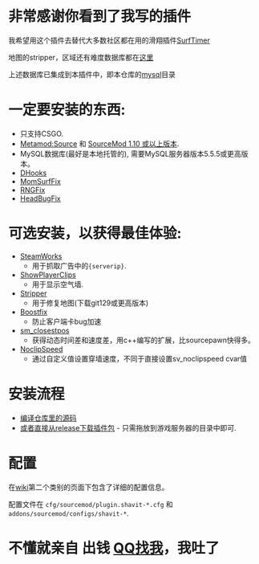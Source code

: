 # 非常感谢你看到了我写的插件

我希望用这个插件去替代大多数社区都在用的滑翔插件[SurfTimer](https://github.com/surftimer/Surftimer-Official)

地图的stripper，区域还有难度数据库都在[这里](https://github.com/Kyli3Boi/Surftimer-Official-Zones)

上述数据库已集成到本插件中，即本仓库的[mysql](https://github.com/Ciallo-Ani/surftimer/tree/surf/mysql)目录

# 一定要安装的东西:
* 只支持CSGO.
* [Metamod:Source](https://www.sourcemm.net/downloads.php?branch=stable) 和 [SourceMod 1.10 或以上版本](https://www.sourcemod.net/downloads.php?branch=stable).
* MySQL数据库(最好是本地托管的), 需要MySQL服务器版本5.5.5或更高版本。
* [DHooks](https://github.com/peace-maker/DHooks2/releases)
* [MomSurfFix](https://github.com/GAMMACASE/MomSurfFix)
* [RNGFix](https://github.com/jason-e/rngfix)
* [HeadBugFix](https://github.com/GAMMACASE/HeadBugFix)

# 可选安装，以获得最佳体验:
* [SteamWorks](https://forums.alliedmods.net/showthread.php?t=229556)
  * 用于抓取广告中的`{serverip}`.
* [ShowPlayerClips](https://forums.alliedmods.net/showthread.php?p=2661942)
  - 用于显示空气墙.
* [Stripper](http://www.bailopan.net/stripper/snapshots/1.2/)
  * 用于修复地图(下载git129或更高版本)
* [Boostfix](https://github.com/Ciallo-Ani/boostfix)
  * 防止客户端卡bug加速
* [sm_closestpos](https://github.com/rtldg/sm_closestpos)
  * 获得动态时间差和速度差，用c++编写的扩展，比sourcepawn快得多。
* [NoclipSpeed](https://github.com/GAMMACASE/NoclipSpeed)
  * 通过自定义值设置穿墙速度，不同于直接设置sv_noclipspeed cvar值

# 安装流程

* [编译仓库里的源码](https://github.com/shavitush/bhoptimer/wiki/1.-Installation-(from-source))
* [或者直接从release下载插件包](https://github.com/Ciallo-Ani/surftimer/releases) - 只需拖放到游戏服务器的目录中即可.

# 配置

在[wiki](https://github.com/shavitush/bhoptimer/wiki)第二个类别的页面下包含了详细的配置信息。

配置文件在 `cfg/sourcemod/plugin.shavit-*.cfg` 和 `addons/sourcemod/configs/shavit-*`.



# 不懂就亲自 **出钱** [QQ找我](https://wpa.qq.com/msgrd?v=3&uin=1593464801)，我吐了 

